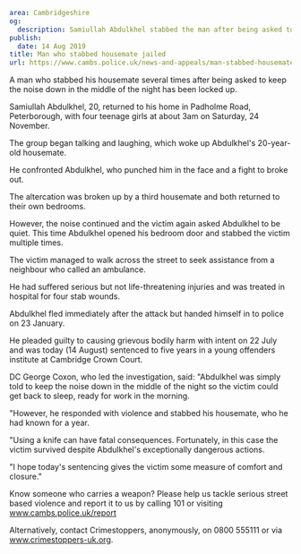 ```yaml
area: Cambridgeshire
og:
  description: Samiullah Abdulkhel stabbed the man after being asked to keep the noise down at 3am
publish:
  date: 14 Aug 2019
title: Man who stabbed housemate jailed
url: https://www.cambs.police.uk/news-and-appeals/man-stabbed-housemate-peterborough
```

A man who stabbed his housemate several times after being asked to keep the noise down in the middle of the night has been locked up.

Samiullah Abdulkhel, 20, returned to his home in Padholme Road, Peterborough, with four teenage girls at about 3am on Saturday, 24 November.

The group began talking and laughing, which woke up Abdulkhel's 20-year-old housemate.

He confronted Abdulkhel, who punched him in the face and a fight to broke out.

The altercation was broken up by a third housemate and both returned to their own bedrooms.

However, the noise continued and the victim again asked Abdulkhel to be quiet. This time Abdulkhel opened his bedroom door and stabbed the victim multiple times.

The victim managed to walk across the street to seek assistance from a neighbour who called an ambulance.

He had suffered serious but not life-threatening injuries and was treated in hospital for four stab wounds.

Abdulkhel fled immediately after the attack but handed himself in to police on 23 January.

He pleaded guilty to causing grievous bodily harm with intent on 22 July and was today (14 August) sentenced to five years in a young offenders institute at Cambridge Crown Court.

DC George Coxon, who led the investigation, said: "Abdulkhel was simply told to keep the noise down in the middle of the night so the victim could get back to sleep, ready for work in the morning.

"However, he responded with violence and stabbed his housemate, who he had known for a year.

"Using a knife can have fatal consequences. Fortunately, in this case the victim survived despite Abdulkhel's exceptionally dangerous actions.

"I hope today's sentencing gives the victim some measure of comfort and closure."

Know someone who carries a weapon? Please help us tackle serious street based violence and report it to us by calling 101 or visiting www.cambs.police.uk/report

Alternatively, contact Crimestoppers, anonymously, on 0800 555111 or via www.crimestoppers-uk.org.
